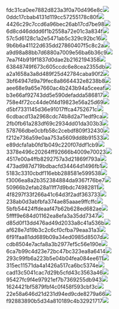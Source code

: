fdc31ca0ee7882d823a3f0a70d496e8c<img  src="https://img.alicdn.com/bao/uploaded/i3/2639837995/TB2me9npIj_B1NjSZFHXXaDWpXa_!!2639837995.jpg_160x160.jpg">
0ddc17cbab4131d119cc57255178c80f<img  src="https://img.alicdn.com/bao/uploaded/i1/2639837995/O1CN0128vl0KHRyAexEmp_!!2639837995.jpg_160x160.jpg">
4426c29c7ccd6a96bec26ab17cd7be98<img  src="https://img.alicdn.com/bao/uploaded/i4/2639837995/O1CN0128vl03pVszyGMqJ_!!2639837995.jpg_160x160.jpg">
6d8cd46dddd6f1b2558a72e01c3a834f<img  src="https://img.alicdn.com/bao/uploaded/i2/2639837995/O1CN0128vl0Ih2dy6u3Fm_!!2639837995.jpg_160x160.jpg">
57c5d6128c1a2e5471ab5c329c92bc16<img  src="https://img.alicdn.com/bao/uploaded/i3/2639837995/O1CN0128vl0EHQKbxN3lK_!!2639837995.jpg_160x160.jpg">
9b6b6a41122d635dd27860407f5c8c2a<img  src="https://img.alicdn.com/bao/uploaded/i4/2639837995/O1CN0128vl0WN9kjPa3ZD_!!2639837995.jpg_160x160.jpg">
a9d98a88bb7d6880a7009e56ba6b36c9<img  src="https://img.alicdn.com/bao/uploaded/i2/2639837995/TB2mEA3prZnBKNjSZFGXXbt3FXa_!!2639837995.jpg_160x160.jpg">
7ea7f4b919f1837d0dae2b2162194358<img  src="https://img.alicdn.com/bao/uploaded/i2/2639837995/O1CN0128vl0QpJsAxAuM2_!!2639837995.jpg_160x160.jpg">
63848749f673c605ccdc6e8cea2355db<img  src="https://img.alicdn.com/bao/uploaded/i1/2639837995/O1CN0128vl0Y8l0ANbkeI_!!2639837995.jpg_160x160.jpg">
a2a1658a3a8d489f25d42784caba90f2<img  src="https://img.alicdn.com/bao/uploaded/i4/2639837995/O1CN0128vl0FocLMl3t6j_!!2639837995.jpg_160x160.jpg">
3bf64947d9a79fec8a8664432e8238b8<img  src="https://img.alicdn.com/bao/uploaded/i4/2639837995/O1CN0128vl0crlIuBjuDl_!!2639837995.jpg_160x160.jpg">
aee68e9a65e7660ac4b243b94a5ceeaf<img  src="https://img.alicdn.com/bao/uploaded/i3/2639837995/TB2Z4ECncj_B1NjSZFHXXaDWpXa_!!2639837995.jpg_160x160.jpg">
b3e66af92743dd5e590defadda586817<img  src="https://img.alicdn.com/imgextra/i3/2639837995/O1CN0128vl0nNsyfv5CVr_!!2639837995.jpg">
758e4f72cc44de0f4d19823e56a25d69<img  src="https://img.alicdn.com/imgextra/i3/2639837995/O1CN0128vl0lhRu1vgI95_!!2639837995.jpg">
d5bf7331145d36e91017ffca4752671c<img  src="https://img.alicdn.com/imgextra/i2/2639837995/O1CN0128vl0mKwVFjfABm_!!2639837995.jpg">
6cdbacd13a2968cdc74b8d2a71edf9ca<img  src="https://img.alicdn.com/imgextra/i1/2639837995/O1CN0128vl0lTJ7ms0Mn7_!!2639837995.jpg">
2fb0fb61a283df69c2934dd01da303b3<img  src="https://img.alicdn.com/imgextra/i2/2639837995/O1CN0128vl0fWlJJUOch3_!!2639837995.jpg">
578766dbe0cbfb58c2cebdf809f32430<img  src="https://img.alicdn.com/imgextra/i2/2639837995/O1CN0128vl0lhShsoU9Mt_!!2639837995.jpg">
f212e736a59e0aa753a5609dd8b91533<img  src="https://img.alicdn.com/imgextra/i3/2639837995/O1CN0128vl0lzprWEd92T_!!2639837995.jpg">
e89dcfa1ab0fd1b049c220f07ddf1cb9<img  src="https://img.alicdn.com/imgextra/i2/2639837995/O1CN0128vl0lhRprtCLHh_!!2639837995.jpg">
3378e496c20264ff92666b4009e70023<img  src="https://img.alicdn.com/imgextra/i4/2639837995/O1CN0128vl0m1wbsDPu88_!!2639837995.jpg">
4517e00a4ffb8292757a3d21869f793a<img  src="https://img.alicdn.com/imgextra/i4/2639837995/O1CN0128vl0lhSZZvm5WF_!!2639837995.jpg">
473ad987d719bdbacfd34464d1496fb1<img  src="https://img.alicdn.com/imgextra/i3/2639837995/O1CN0128vl0lzrfjFnuzM_!!2639837995.jpg">
5183c3310cbdf116ebb288581e599538<img  src="https://img.alicdn.com/imgextra/i1/2639837995/O1CN0128vl0lB1ckEWYT2_!!2639837995.jpg">
f3006ea8a2b352384884da9367f76be7<img  src="https://img.alicdn.com/imgextra/i1/2639837995/O1CN0128vl0m1wweVp4U3_!!2639837995.jpg">
50966b2efab28a11ff7d9bdc74982811<img  src="https://img.alicdn.com/imgextra/i4/2639837995/O1CN0128vl0lhSRGqC8uz_!!2639837995.jpg">
4f8297f33f266a41c64d3f2adf363733<img  src="https://img.alicdn.com/imgextra/i1/2639837995/O1CN0128vl0khDGkWyF6m_!!2639837995.jpg">
238ab0d3abfbfa374ae85aaae9ffcffc<img  src="https://img.alicdn.com/imgextra/i1/2639837995/O1CN0128vl0lhRV5gw3iE_!!2639837995.jpg">
5bfb54424ffdeaaf47b62b628ed682ae<img  src="https://img.alicdn.com/imgextra/i3/2639837995/O1CN0128vl0nNqtqm2anA_!!2639837995.jpg">
5ffff9e684d01162ea8efa3a35dd7347<img  src="https://img.alicdn.com/imgextra/i1/2639837995/O1CN0128vl0kGUixiiY8J_!!2639837995.jpg">
d85d0f13dd476ad49d2033a8c41a536b<img  src="https://img.alicdn.com/imgextra/i3/2639837995/O1CN0128vl0mKwR5y4QI5_!!2639837995.jpg">
af628e7d19b3c2c6cf0cfba79eaa31a3<img  src="https://img.alicdn.com/imgextra/i3/2639837995/O1CN0128vl0lzs0WT26uZ_!!2639837995.jpg">
6f91faa81dd689b09a34ed0985d8507d<img  src="https://img.alicdn.com/imgextra/i2/2639837995/O1CN0128vl0lTIrBOiHxn_!!2639837995.jpg">
cdb8504e7acfa8a3b2977ef5c56e190e<img  src="https://img.alicdn.com/imgextra/i4/2639837995/O1CN0128vl0mKgvvkWiKQ_!!2639837995.jpg">
6ca7b99c4d23e72bc47bc323ea8a6414<img  src="https://img.alicdn.com/imgextra/i2/2639837995/O1CN0128vl0lmzV8KNLor_!!2639837995.jpg">
293c99fb6a223b5e04b04fea084ee611<img  src="https://img.alicdn.com/imgextra/i3/2639837995/O1CN0128vl0mylivnoMyR_!!2639837995.jpg">
315ec11571da4a1426a517ca6bc5374e<img  src="https://img.alicdn.com/imgextra/i4/2639837995/O1CN0128vl0khBatFFl4X_!!2639837995.jpg">
cad13c5041cac7d29b5cfd43c3563a46<img  src="https://img.alicdn.com/imgextra/i3/2639837995/O1CN0128vl0lB1DoopRPQ_!!2639837995.jpg">
95427fc9f4e97921ef7b7369255db943<img  src="https://img.alicdn.com/imgextra/i3/2639837995/O1CN0128vl0mylivkhX17_!!2639837995.jpg">
1624421bf5879fbf4c0f458f593cbf3c<img  src="https://img.alicdn.com/imgextra/i2/2639837995/O1CN0128vl0m1woLX9Aka_!!2639837995.jpg">
22e58a646d21d231d94ed9cde8279a66<img  src="https://img.alicdn.com/imgextra/i4/2639837995/O1CN0128vl0lTJBy3ipvz_!!2639837995.jpg">
f92883890b5d34a810189c4b32921717<img  src="https://img.alicdn.com/imgextra/i4/2639837995/O1CN0128vl0ln0EpIX39F_!!2639837995.jpg">
